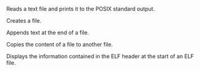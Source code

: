 Reads a text file and prints it to the POSIX standard output.

Creates a file.

Appends text at the end of a file.

Copies the content of a file to another file.

Displays the information contained in the ELF header at the start of an ELF file.
